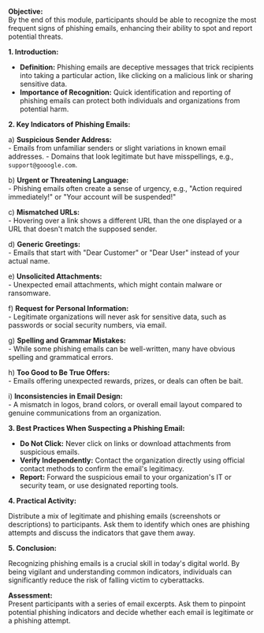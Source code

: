 **Objective:**  
By the end of this module, participants should be able to recognize the most frequent signs of phishing emails, enhancing their ability to spot and report potential threats.

**1. Introduction:**  
   - **Definition:** Phishing emails are deceptive messages that trick recipients into taking a particular action, like clicking on a malicious link or sharing sensitive data.
   - **Importance of Recognition:** Quick identification and reporting of phishing emails can protect both individuals and organizations from potential harm.

**2. Key Indicators of Phishing Emails:**

   a) **Suspicious Sender Address:**  
      - Emails from unfamiliar senders or slight variations in known email addresses.
      - Domains that look legitimate but have misspellings, e.g., `support@gooogle.com`.

   b) **Urgent or Threatening Language:**  
      - Phishing emails often create a sense of urgency, e.g., "Action required immediately!" or "Your account will be suspended!"

   c) **Mismatched URLs:**  
      - Hovering over a link shows a different URL than the one displayed or a URL that doesn't match the supposed sender.

   d) **Generic Greetings:**  
      - Emails that start with "Dear Customer" or "Dear User" instead of your actual name.

   e) **Unsolicited Attachments:**  
      - Unexpected email attachments, which might contain malware or ransomware.

   f) **Request for Personal Information:**  
      - Legitimate organizations will never ask for sensitive data, such as passwords or social security numbers, via email.

   g) **Spelling and Grammar Mistakes:**  
      - While some phishing emails can be well-written, many have obvious spelling and grammatical errors.

   h) **Too Good to Be True Offers:**  
      - Emails offering unexpected rewards, prizes, or deals can often be bait.

   i) **Inconsistencies in Email Design:**  
      - A mismatch in logos, brand colors, or overall email layout compared to genuine communications from an organization.

**3. Best Practices When Suspecting a Phishing Email:**

   - **Do Not Click:** Never click on links or download attachments from suspicious emails.
   - **Verify Independently:** Contact the organization directly using official contact methods to confirm the email's legitimacy.
   - **Report:** Forward the suspicious email to your organization's IT or security team, or use designated reporting tools.

**4. Practical Activity:**  

   Distribute a mix of legitimate and phishing emails (screenshots or descriptions) to participants. Ask them to identify which ones are phishing attempts and discuss the indicators that gave them away.

**5. Conclusion:**  

   Recognizing phishing emails is a crucial skill in today's digital world. By being vigilant and understanding common indicators, individuals can significantly reduce the risk of falling victim to cyberattacks.

**Assessment:**  
Present participants with a series of email excerpts. Ask them to pinpoint potential phishing indicators and decide whether each email is legitimate or a phishing attempt.